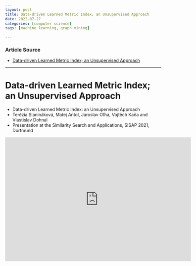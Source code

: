 ```yaml
---
layout: post
title: Data-driven Learned Metric Index; an Unsupervised Approach
date: 2022-07-27
categories: [computer science]
tags: [machine learning, graph mining]

---
```


### Article Source

* [Data-driven Learned Metric Index; an Unsupervised Approach](https://www.youtube.com/watch?v=LQf4IDWVODc)


---

# Data-driven Learned Metric Index; an Unsupervised Approach

* Data-driven Learned Metric Index: an Unsupervised Approach
* Terézia Slanináková, Matej Antol, Jaroslav Oľha, Vojtěch Kaňa and Vlastislav Dohnal
* Presentation at the Similarity Search and Applications, SISAP 2021, Dortmund


<iframe width="600" height="400" src="https://www.youtube.com/embed/LQf4IDWVODc" title="YouTube video player" frameborder="0" allow="accelerometer; autoplay; clipboard-write; encrypted-media; gyroscope; picture-in-picture" allowfullscreen></iframe>